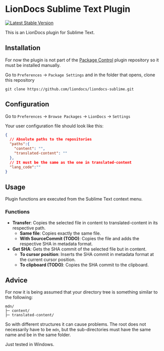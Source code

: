 # LionDocs Sublime Text Plugin

[![Latest Stable Version](https://img.shields.io/badge/version-1.0.0--alpha-informational)](https://github.com/liondocs/liondocs-sublime/releases)

This is an LionDocs plugin for Sublime Text.

## Installation

For now the plugin is not part of the [Package Control](https://packagecontrol.io/) plugin repository so it must be installed manually.

Go to `Preferences` -> `Package Settings` and in the folder that opens, clone this repository

````
git clone https://github.com/liondocs/liondocs-sublime.git
````

## Configuration

Go to `Preferences` -> `Browse Packages` -> `LionDocs` -> `Settings`

Your user configuration file should look like this:

```json
{
  // Absolute paths to the repositories
  "paths":{
    "content": "",
    "translated-content": ""
  },
  // It must be the same as the one in translated-content
  "lang_code":""
}
```

## Usage

Plugin functions are executed from the Sublime Text context menu.

### Functions

* **Transfer**: Copies the selected file in content to translated-content in its respective path.
	* **Same file**: Copies exactly the same file.
	* **With SourceCommit (TODO)**: Copies the file and adds the respective SHA in metadata format.
* **Get SHA**: Gets the SHA commit of the selected file but in content.
	* **To cursor position**: Inserts the SHA commit in metadata format at the current cursor position.
	* **To clipboard (TODO)**: Copies the SHA commit to the clipboard.

## Advice

For now it is being assumed that your directory tree is something similar to the following:

```
mdn/
├─ content/
├─ translated-content/
```

So with different structures it can cause problems. The root does not necessarily have to be `mdn`, but the sub-directories must have the same name and be in the same folder.

Just tested in Windows.
